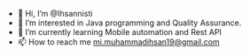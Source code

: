 - 👋 Hi, I’m @Ihsannisti
- 👀 I’m interested in Java programming and Quality Assurance.
- 🌱 I’m currently learning Mobile automation and Rest API
- 📫 How to reach me mi.muhammadihsan19@gmail.com

<!---
Ihsannisti/Ihsannisti is a ✨ special ✨ repository because its `README.md` (this file) appears on your GitHub profile.
You can click the Preview link to take a look at your changes.
--->

